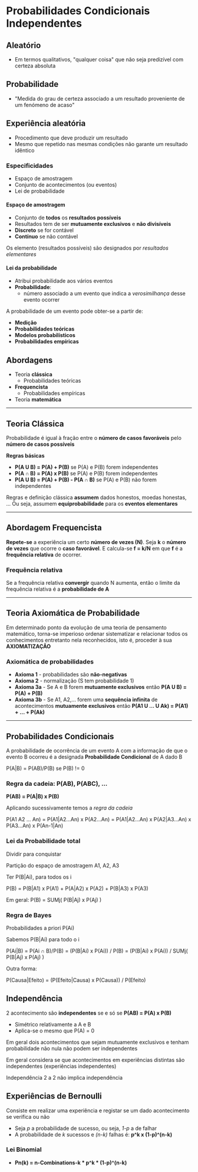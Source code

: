 # Probabilidades Condicionais Independentes

## Aleatório
 - Em termos qualitativos, "qualquer coisa" que não seja predizível com certeza absoluta
 
## Probabilidade
 - "Medida do grau de certeza associado a um resultado proveniente de um fenómeno de acaso"
 

## Experiência aleatória
 - Procedimento que deve produzir um resultado
 - Mesmo que repetido nas mesmas condições não garante um resultado idêntico
 
### Especificidades
 - Espaço de amostragem
 - Conjunto de acontecimentos (ou eventos)
 - Lei de probabilidade
 
#### Espaço de amostragem
 - Conjunto de **todos** os **resultados possíveis**
 - Resultados tem de ser  **mutuamente exclusivos** e **não divisíveis**
 - **Discreto** se for contável
 - **Contínuo** se não contável
 
Os elemento (resultados possíveis) são designados por *resultados elementares*

#### Lei da probabilidade
 - Atribui probabilidade aos vários eventos
 - **Probabilidade**:
   - número associado a um evento que indica a *verosimilhança* desse evento ocorrer
 
A probabilidade de um evento pode obter-se a partir de:
 - **Medição**
 - **Probabilidades teóricas**
 - **Modelos probabilísticos**
 - **Probabilidades empíricas**

## Abordagens
 - Teoria **clássica**
   - Probabilidades teóricas
 - **Frequencista**
   - Probabilidades empíricas
 - Teoria **matemática** 

---

## Teoria Clássica

Probabilidade é igual à fração entre o **número de casos favoráveis** pelo **número de casos possíveis**

**Regras básicas**
 - **P(A U B) = P(A) + P(B)** se P(A) e P(B) forem independentes
 - **P(A ∩ B) = P(A) x P(B)** se P(A) e P(B) forem independentes
 - **P(A U B) = P(A) + P(B) - P(A ∩ B)** se P(A) e P(B) não forem independentes
 
Regras e definição clássica **assumem** dados honestos, moedas 
honestas, ... Ou seja, assumem **equiprobabilidade** para os **eventos elementares**

---

## Abordagem Frequencista

**Repete-se** a experiência um certo **número de vezes (N)**. Seja **k** o **número de vezes** que ocorre o **caso favorável**. E calcula-se **f = k/N** em que **f** é a **frequência relativa** de ocorrer.

### Frequência relativa

Se a frequência relativa **convergir** quando N aumenta, então o limite da frequência relativa é a **probabilidade de A**

---

## Teoria Axiomática de Probabilidade

Em determinado ponto da evolução de uma teoria de pensamento matemático, torna-se imperioso ordenar sistematizar e relacionar todos os conhecimentos entretanto nela reconhecidos, isto é, proceder à sua **AXIOMATIZAÇÃO**

### Axiomática de probabilidades
 - **Axioma 1** - probabilidades são **não-negativas**
 - **Axioma 2** - normalização (S tem probabilidade 1)
 - **Axioma 3a** - Se A e B forem **mutuamente exclusivos** então **P(A U B) = P(A) + P(B)**
 - **Axioma 3b** - Se A1, A2,... forem uma **sequência infinita** de acontecimentos **mutuamente exclusivos** então **P(A1 U ... U Ak) = P(A1) + ... + P(Ak)**
 
---

## Probabilidades Condicionais
A probabilidade de ocorrência de um evento A com a informação de que o evento B ocorreu é a designada **Probabilidade Condicional** de A dado B

P(A|B) = P(AB)/P(B) se P(B) != 0

### Regra da cadeia: P(AB), P(ABC), ...

**P(AB) = P(A|B) x P(B)**

Aplicando sucessivamente temos a *regra da cadeia*

P(A1 A2 ... An) = P(A1|A2...An) x P(A2...An) = P(A1|A2...An) x P(A2|A3...An) x P(A3...An) x P(An-1|An)

### Lei da Probabilidade total

Dividir para conquistar

Partição do espaço de amostragem A1, A2, A3

Ter P(B|Ai), para todos os i

P(B) = P(B|A1) x P(A1) + P(A|A2) x P(A2) + P(B|A3) x P(A3)

Em geral: P(B) = SUMj( P(B|Aj) x P(Aj) )

### Regra de Bayes

Probabilidades a priori P(Ai)

Sabemos P(B|Ai) para todo o i

P(Ai|B) = P(Ai ∩ B)/P(B) = (P(B|Ai) x P(Ai)) / P(B) = (P(B|Ai) x P(Ai)) / SUMj( P(B|Aj) x P(Aj) )

Outra forma:

P(Causa|Efeito) = (P(Efeito|Causa) x P(Causa)) / P(Efeito)

## Independência

2 acontecimento são **independentes** se e só se **P(AB) = P(A) x P(B)**

 - Simétrico relativamente a A e B
 - Aplica-se o mesmo que P(A) = 0
 
Em geral dois acontecimentos que sejam mutuamente exclusivos e tenham probabilidade não nula não podem ser independentes

Em geral considera se que acontecimentos em experiências distintas são independentes (experiências independentes)

Independência 2 a 2 não implica independência

## Experiências de Bernoulli

Consiste em realizar uma experiência e registar se um dado acontecimento se verifica ou não

- Seja *p* a probabilidade de sucesso, ou seja, *1-p* a de falhar
- A probabilidade de *k* sucessos e *(n-k)* falhas é: **p^k x (1-p)^(n-k)**

### Lei Binomial
- **Pn(k) = n-Combinations-k * p^k * (1-p)^(n-k)**

